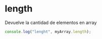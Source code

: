 # length

Devuelve la cantidad de elementos en array

```js
console.log("lenght", myArray.length);
```
